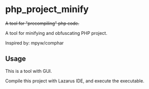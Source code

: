 # php_project_minify

~~A tool for "precompiling" php code.~~

A tool for minifying and obfuscating PHP project.

Inspired by: mpyw/comphar

## Usage

This is a tool with GUI.

Compile this project with Lazarus IDE, and execute the executable.

